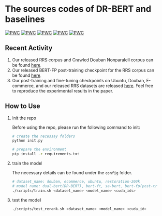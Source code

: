 # The sources codes of DR-BERT and baselines

[![PWC](https://img.shields.io/endpoint.svg?url=https://paperswithcode.com/badge/exploring-dense-retrieval-for-dialogue/conversational-response-selection-on-douban-1)](https://paperswithcode.com/sota/conversational-response-selection-on-douban-1?p=exploring-dense-retrieval-for-dialogue)
[![PWC](https://img.shields.io/endpoint.svg?url=https://paperswithcode.com/badge/exploring-dense-retrieval-for-dialogue/conversational-response-selection-on-e)](https://paperswithcode.com/sota/conversational-response-selection-on-e?p=exploring-dense-retrieval-for-dialogue)
[![PWC](https://img.shields.io/endpoint.svg?url=https://paperswithcode.com/badge/exploring-dense-retrieval-for-dialogue/conversational-response-selection-on-rrs)](https://paperswithcode.com/sota/conversational-response-selection-on-rrs?p=exploring-dense-retrieval-for-dialogue)
[![PWC](https://img.shields.io/endpoint.svg?url=https://paperswithcode.com/badge/exploring-dense-retrieval-for-dialogue/conversational-response-selection-on-rrs-1)](https://paperswithcode.com/sota/conversational-response-selection-on-rrs-1?p=exploring-dense-retrieval-for-dialogue)
[![PWC](https://img.shields.io/endpoint.svg?url=https://paperswithcode.com/badge/exploring-dense-retrieval-for-dialogue/conversational-response-selection-on-ubuntu-1)](https://paperswithcode.com/sota/conversational-response-selection-on-ubuntu-1?p=exploring-dense-retrieval-for-dialogue)

## Recent Activity
1. Our released RRS corpus and Crawled Douban Nonparalell corpus can be found [here](https://drive.google.com/drive/folders/1EcjrkDnx8mSZlGum0dQHYJGDyUMEEwBz?usp=sharing).
2. Our released BERT-FP post-training checkpoint for the RRS corpus can be found [here](https://drive.google.com/drive/folders/1PSdIC6H1SCHWhaBxtRjX0029No8kZtBI?usp=sharing).
3. Our post-training and fine-tuning checkpoints on Ubuntu, Douban, E-commerce, and our released RRS datasets are released [here](https://drive.google.com/drive/folders/1y48ky8twFKbvcu9TCJ9DxBG9lMTYnRYI?usp=sharing). Feel free to reproduce the experimental results in the paper.

## How to Use

1. Init the repo

    Before using the repo, please run the following command to init:
    
    ```bash
    # create the necessay folders
    python init.py
    
    # prepare the environment
    pip install -r requirements.txt
    ```

2. train the model

    The necessary details can be found under the `config` folder.

    ```bash
    # dataset_name: douban, ecommerce, ubuntu, restoration-200k
    # model_name: dual-bert(DR-BERT), bert-ft, sa-bert, bert-fp(post-training), poly-encoder
    ./scripts/train.sh <dataset_name> <model_name> <cuda_ids>
    ```

3. test the model

    ```bash
    ./scripts/test_rerank.sh <dataset_name> <model_name> <cuda_id>
    ```
